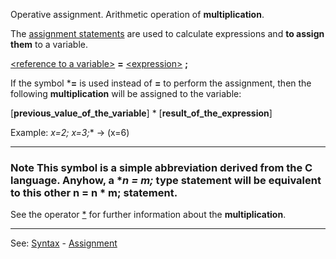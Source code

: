 Operative assignment. Arithmetic operation of **multiplication**.

The [assignment statements](assignment_statementdot.md) are used to calculate expressions and
**to assign them** to a variable.

[&lt;reference to a variable&gt;](reference_to_a_variable.md) **=** [&lt;expression&gt;](definition_of_an_expression.md) **;**

If the symbol ***=** is used instead of **=** to perform the assignment,
then the following **multiplication** will be assigned to the variable:

 [**previous_value_of_the_variable**] * [**result_of_the_expression**]

Example: **x=2; x*=3;** -&gt; (x=6)

---------------------------------------


### Note This symbol is a simple abbreviation derived from the **C language**. Anyhow, a **n *= m;** type statement will be equivalent to this other **n = n * m;** statement.

See the operator [*](asterisk.md) for further information about the **multiplication**.

---------------------------------------
See: [Syntax](syntax_of_a_programdot.md) - [Assignment](assignment_statementdot.md)

